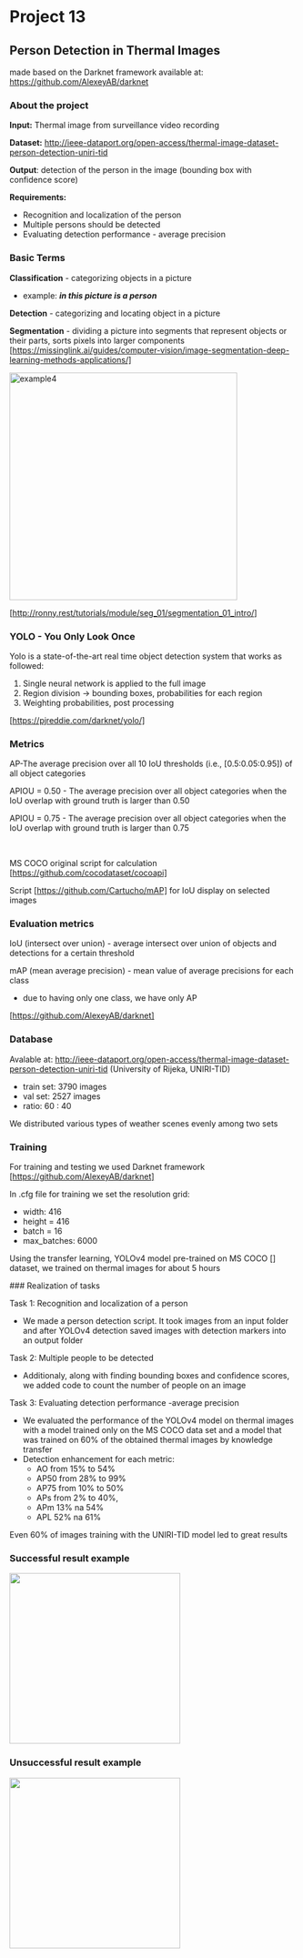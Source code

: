 # Project 13
## Person Detection in Thermal Images​

made based on the Darknet framework available at: https://github.com/AlexeyAB/darknet

### About the project
**Input:** Thermal image from surveillance video recording 

**Dataset:** http://ieee-dataport.org/open-access/thermal-image-dataset-person-detection-uniri-tid

**Output**: detection of the person in the image (bounding box with confidence score)​

**Requirements:** 
- Recognition and localization of the person​
- Multiple persons should be detected​
- Evaluating detection performance - average precision​


### Basic Terms
**Classification** - categorizing objects in a picture
- example: ***in this picture is a person***

**Detection** - categorizing and locating object in a picture

**Segmentation** - dividing a picture into segments that represent objects or their parts, sorts pixels into larger components [https://missinglink.ai/guides/computer-vision/image-segmentation-deep-learning-methods-applications/]

<a href="https://imgbb.com/"><img src="https://i.ibb.co/PMhwm6Z/example4.jpg" alt="example4" style="width:400px"></a>

[http://ronny.rest/tutorials/module/seg_01/segmentation_01_intro/]

### YOLO - You Only Look Once
Yolo is a state-of-the-art real time object detection system that works as followed:
1. Single neural network is applied to the full image
2. Region division -> bounding boxes, probabilities for each region
3. Weighting probabilities, post processing

[https://pjreddie.com/darknet/yolo/]

### Metrics
AP-The average precision over all 10 IoU thresholds (i.e., [0.5:0.05:0.95]) of all object categories​

APIOU = 0.50 - The average precision over all object categories when the IoU overlap with ground truth is larger than 0.50​

APIOU = 0.75 - The average precision over all object categories when the IoU overlap with ground truth is larger than 0.75​

​

MS COCO original script for calculation [https://github.com/cocodataset/cocoapi]​

Script [https://github.com/Cartucho/mAP] for IoU display on selected images​

### Evaluation metrics
IoU (intersect over union) - average intersect over union of objects and detections for a certain threshold

mAP (mean average precision) - mean value of average precisions for each class
- due to having only one class, we have only AP

[https://github.com/AlexeyAB/darknet]

### Database
Avalable at: http://ieee-dataport.org/open-access/thermal-image-dataset-person-detection-uniri-tid
(University of Rijeka, UNIRI-TID)

- train set: 3790 images
- val set: 2527 images
- ratio: 60 : 40

We distributed various types of weather scenes evenly among two sets

### Training
For training and testing we used Darknet framework [https://github.com/AlexeyAB/darknet]

In .cfg file for training we set the resolution grid:
- width: 416
- height = 416
- batch = 16
- max_batches: 6000

Using the transfer learning, YOLOv4 model pre-trained on MS COCO [] dataset, we trained  on thermal images for about 5 hours​

​### Realization of tasks

Task 1: Recognition and localization of a person
- We made a person detection script. It took images from an input folder and after YOLOv4 detection saved images with detection markers into an output folder

Task 2: Multiple people to be detected​
- Additionaly, along with finding bounding boxes and confidence scores, we added code to count the number of people on an image

Task 3: Evaluating detection performance  -average precision​
- We evaluated the performance of the YOLOv4 model on thermal images with a model trained only on the MS COCO data set and a model that was trained on 60% of the obtained thermal images by knowledge transfer
- Detection enhancement for each metric: 
  - AO from 15% to 54%
  - AP50 from 28% to 99% 
  - AP75 from 10% to 50% ​
  - APs from 2% to 40%, 
  - APm 13% na 54%
  - APL 52% na 61%​​

Even 60% of images training with the UNIRI-TID model led to great results

### Successful result example

<img src = "https://i.ibb.co/zG7FMh0/det347.jpg" width="300"/>

### Unsuccessful result example

<img src = "https://i.ibb.co/xj0QRq9/det240.jpg" width="300"/>